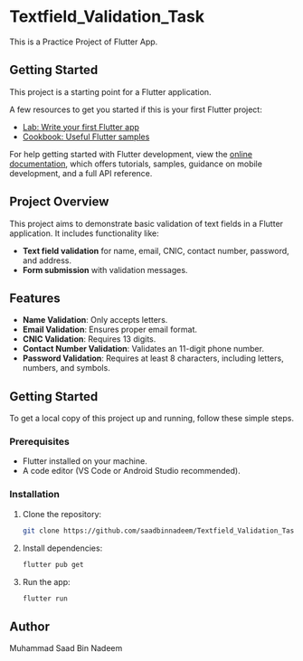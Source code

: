 # Textfield_Validation_Task

This is a Practice Project of Flutter App.

## Getting Started

This project is a starting point for a Flutter application.

A few resources to get you started if this is your first Flutter project:

- [Lab: Write your first Flutter app](https://docs.flutter.dev/get-started/codelab)
- [Cookbook: Useful Flutter samples](https://docs.flutter.dev/cookbook)

For help getting started with Flutter development, view the
[online documentation](https://docs.flutter.dev/), which offers tutorials,
samples, guidance on mobile development, and a full API reference.

## Project Overview

This project aims to demonstrate basic validation of text fields in a Flutter application. It includes functionality like:

- **Text field validation** for name, email, CNIC, contact number, password, and address.
- **Form submission** with validation messages.

## Features

- **Name Validation**: Only accepts letters.
- **Email Validation**: Ensures proper email format.
- **CNIC Validation**: Requires 13 digits.
- **Contact Number Validation**: Validates an 11-digit phone number.
- **Password Validation**: Requires at least 8 characters, including letters, numbers, and symbols.

## Getting Started

To get a local copy of this project up and running, follow these simple steps.

### Prerequisites

- Flutter installed on your machine.
- A code editor (VS Code or Android Studio recommended).

### Installation

1. Clone the repository:

    ```bash
    git clone https://github.com/saadbinnadeem/Textfield_Validation_Task.git
    ```

2. Install dependencies:

    ```bash
    flutter pub get
    ```

3. Run the app:

    ```bash
    flutter run
    ```

## Author

Muhammad Saad Bin Nadeem
